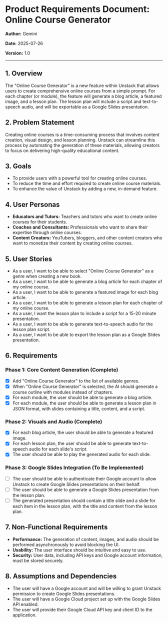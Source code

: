 # Product Requirements Document: Online Course Generator

**Author:** Gemini

**Date:** 2025-07-26

**Version:** 1.0

---

## 1. Overview

The "Online Course Generator" is a new feature within Unstack that allows users to create comprehensive online courses from a simple prompt. For each chapter (or module), the feature will generate a blog article, a featured image, and a lesson plan. The lesson plan will include a script and text-to-speech audio, and will be exportable as a Google Slides presentation.

## 2. Problem Statement

Creating online courses is a time-consuming process that involves content creation, visual design, and lesson planning. Unstack can streamline this process by automating the generation of these materials, allowing creators to focus on delivering high-quality educational content.

## 3. Goals

- To provide users with a powerful tool for creating online courses.
- To reduce the time and effort required to create online course materials.
- To enhance the value of Unstack by adding a new, in-demand feature.

## 4. User Personas

- **Educators and Tutors:** Teachers and tutors who want to create online courses for their students.
- **Coaches and Consultants:** Professionals who want to share their expertise through online courses.
- **Content Creators:** YouTubers, bloggers, and other content creators who want to monetize their content by creating online courses.

## 5. User Stories

- As a user, I want to be able to select "Online Course Generator" as a genre when creating a new book.
- As a user, I want to be able to generate a blog article for each chapter of my online course.
- As a user, I want to be able to generate a featured image for each blog article.
- As a user, I want to be able to generate a lesson plan for each chapter of my online course.
- As a user, I want the lesson plan to include a script for a 15-20 minute presentation.
- As a user, I want to be able to generate text-to-speech audio for the lesson plan script.
- As a user, I want to be able to export the lesson plan as a Google Slides presentation.

## 6. Requirements

### Phase 1: Core Content Generation (Complete)

- [x] Add "Online Course Generator" to the list of available genres.
- [x] When "Online Course Generator" is selected, the AI should generate a course outline with modules instead of chapters.
- [x] For each module, the user should be able to generate a blog article.
- [x] For each module, the user should be able to generate a lesson plan in JSON format, with slides containing a title, content, and a script.

### Phase 2: Visuals and Audio (Complete)

- [x] For each blog article, the user should be able to generate a featured image.
- [x] For each lesson plan, the user should be able to generate text-to-speech audio for each slide's script.
- [x] The user should be able to play the generated audio for each slide.

### Phase 3: Google Slides Integration (To Be Implemented)

- [ ] The user should be able to authenticate their Google account to allow Unstack to create Google Slides presentations on their behalf.
- [ ] The user should be able to generate a Google Slides presentation from the lesson plan.
- [ ] The generated presentation should contain a title slide and a slide for each item in the lesson plan, with the title and content from the lesson plan.

## 7. Non-Functional Requirements

- **Performance:** The generation of content, images, and audio should be performed asynchronously to avoid blocking the UI.
- **Usability:** The user interface should be intuitive and easy to use.
- **Security:** User data, including API keys and Google account information, must be stored securely.

## 8. Assumptions and Dependencies

- The user will have a Google account and will be willing to grant Unstack permission to create Google Slides presentations.
- The user will have a Google Cloud project set up with the Google Slides API enabled.
- The user will provide their Google Cloud API key and client ID to the application.
